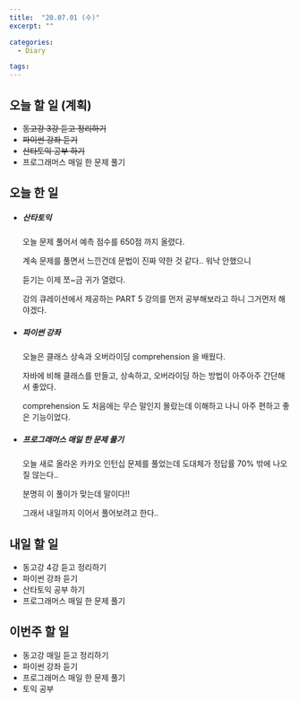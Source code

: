 ```yaml
---
title:  "20.07.01 (수)"
excerpt: ""

categories:
  - Diary

tags:
---
```


## 오늘 할 일 (계획)

- ~~동고강 3강 듣고 정리하기~~
- ~~파이썬 강좌 듣기~~
- ~~산타토익 공부 하기~~
- 프로그래머스 매일 한 문제 풀기

## 오늘 한 일

- ##### 산타토익

  오늘 문제 풀어서 예측 점수를 650점 까지 올렸다.

  계속 문제를 풀면서 느낀건데 문법이 진짜 약한 것 같다.. 워낙 안했으니

  듣기는 이제 쪼~금 귀가 열렸다.

  강의 큐레이션에서 제공하는 PART 5 강의를 먼저 공부해보라고 하니 그거먼저 해야겠다.

- ##### 파이썬 강좌

  오늘은 클래스 상속과 오버라이딩 comprehension 을 배웠다.

  자바에 비해 클래스를 만들고, 상속하고, 오버라이딩 하는 방법이 아주아주 간단해서 좋았다.

  comprehension 도 처음에는 무슨 말인지 몰랐는데 이해하고 나니 아주 편하고 좋은 기능이었다.

- ##### 프로그래머스 매일 한 문제 풀기

  오늘 새로 올라온 카카오 인턴십 문제를 풀었는데 도대체가 정답률 70% 밖에 나오질 않는다..

  분명히 이 풀이가 맞는데 말이다!!

  그래서 내일까지 이어서 풀어보려고 한다..

## 내일 할 일

- 동고강 4강 듣고 정리하기
- 파이썬 강좌 듣기
- 산타토익 공부 하기
- 프로그래머스 매일 한 문제 풀기

## 이번주 할 일

- 동고강 매일 듣고 정리하기
- 파이썬 강좌 듣기
- 프로그래머스 매일 한 문제 풀기
- 토익 공부
